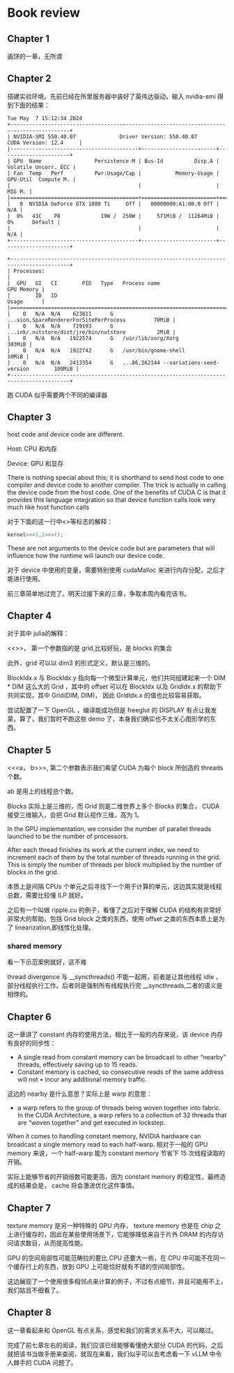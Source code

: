 # Book review
## Chapter 1
画饼的一章，无所谓
## Chapter 2
搭建实验环境。先前已经在所里服务器中装好了英伟达驱动，输入 nvidia-smi 得到下面的结果：
```
Tue May  7 15:12:34 2024
+-----------------------------------------------------------------------------------------+
| NVIDIA-SMI 550.40.07              Driver Version: 550.40.07      CUDA Version: 12.4     |
|-----------------------------------------+------------------------+----------------------+
| GPU  Name                 Persistence-M | Bus-Id          Disp.A | Volatile Uncorr. ECC |
| Fan  Temp   Perf          Pwr:Usage/Cap |           Memory-Usage | GPU-Util  Compute M. |
|                                         |                        |               MIG M. |
|=========================================+========================+======================|
|   0  NVIDIA GeForce GTX 1080 Ti     Off |   00000000:A1:00.0 Off |                  N/A |
|  0%   41C    P8             19W /  250W |     571MiB /  11264MiB |      0%      Default |
|                                         |                        |                  N/A |
+-----------------------------------------+------------------------+----------------------+

+-----------------------------------------------------------------------------------------+
| Processes:                                                                              |
|  GPU   GI   CI        PID   Type   Process name                              GPU Memory |
|        ID   ID                                                               Usage      |
|=========================================================================================|
|    0   N/A  N/A    623811      G   ...sion,SpareRendererForSitePerProcess         70MiB |
|    0   N/A  N/A    729193      G   ...ink/.nutstore/dist/jre/bin/nutstore          2MiB |
|    0   N/A  N/A   1922574      G   /usr/lib/xorg/Xorg                            383MiB |
|    0   N/A  N/A   1922742      G   /usr/bin/gnome-shell                           10MiB |
|    0   N/A  N/A   2413354      G   ...86,262144 --variations-seed-version        100MiB |
+-----------------------------------------------------------------------------------------+
```
跑 CUDA 似乎需要两个不同的编译器
## Chapter 3
host code and device code are different.

Host: CPU 和内存

Device: GPU 和显存

There is nothing special about this; it is shorthand to send host code to one compiler and device code to another compiler. The trick is actually in calling the device code from the host code. One of the benefits of CUDA C is that it provides this language integration so that device function calls look very much like host function calls

对于下面的这一行中<>等标志的解释：
```C
kernel<<<1,1>>>();
```
These are not arguments to the device code but are parameters that will influence how the runtime will launch our device code.

对于 device 中使用的变量，需要特别使用 cudaMalloc 来进行内存分配，之后才能进行使用。

前三章简单地过完了。明天过接下来的三章，争取本周内看完该书。

## Chapter 4
对于其中 julia的解释：

<<<a>>>， 第一个参数指的是 grid,比较好玩，是 blocks 的集合

此外，grid 可以以 dim3 的形式定义，默认是三维的。

BlockIdx.x 与 BlockIdx.y 指向每一个微型计算单元，他们共同组建起来一个 DIM * DIM 这么大的 Grid ，其中的 offset 可以在 BlockIdx 以及 GridIdx.x 的帮助下共同实现，其中 Grid(DIM, DIM)， 因此 GridIdx.x 的值也比较容易获取。

尝试配置了一下 OpenGL ，编译能成功但是 freeglut 的 DISPLAY 有点让我发蒙，算了，我们暂时不跑这些 demo 了，本身我们确实也不太关心图形学的东西。

## Chapter 5
<<<a， b>>>, 第二个参数表示我们希望 CUDA 为每个 block 所创造的 threads 个数。

ab 是用上的线程总个数。

Blocks 实际上是三维的，而 Grid 则是二维世界上多个 Blocks 的集合， CUDA 接受三维输入，会把 Grid 默认视作三维，高为 1。

In the GPU implementation, we consider the number of parallel threads launched to be the number of processors.

After each thread finishes its work at the current index, we need to increment each of them by the total number of threads running in the grid. This is simply the number of threads per block multiplied by the number of blocks in the grid.

本质上是间隔 CPUs 个单元之后寻找下一个用于计算的单元，这边其实就是线程总数，需要比较懂 ILP 就好。

之后有一个叫做 ripple.cu 的例子，看懂了之后对于理解 CUDA 的结构有非常好非常大的帮助，包括 Grid block 之类的东西，使用 offset 之类的东西本质上是为了 linearization,即线性化处理。

### shared memory
看一下示范案例就好，这不难

thread divergence 与 __syncthreads() 不能一起用，前者是让其他线程 idle ，部分线程执行工作。后者则是强制所有线程执行完 __syncthreads,二者的语义是相悖的。

## Chapter 6
这一章讲了 constant 内存的使用方法，相比于一般的内存来说，该 device 内存有良好的同步性：
- A single read from constant memory can be broadcast to other “nearby” threads, effectively saving up to 15 reads.
- Constant memory is cached, so consecutive reads of the same address will not • incur any additional memory traffic.

这边的 nearby 是什么意思？实际上是 warp 的意思：
- a warp refers to the group of threads being woven together into fabric. In the CUDA Architecture, a warp refers to a collection of 32 threads that are “woven together” and get executed in lockstep.

When it comes to handling constant memory, NVIDIA hardware can broadcast a single memory read to each half-warp. 相对于一般的 GPU memory 来说，一个 half-warp 能为 constant memory 节省下 15 次线程读取的开销。

实际上能够节省的开销倍数可能更高，因为 constant memory 的稳定性，最终造成的结果会是， cache 将会激进优化这件事情。

## Chapter 7
texture memory 是另一种特殊的 GPU 内存， texture memory 也是在 chip 之上进行缓存的，因此在某些使用场景下，它能够降低来自于片外 DRAM 的内存访问请求数目，从而提高性能。

GPU 的空间局部性可能范畴拉的要比 CPU 还要大一些，在 CPU 中可能不在同一个缓存行上的东西，放到 GPU 上可能恰好就有不错的空间局部性。

这边展现了一个使用很多相邻点来计算的例子，不过有点细节，并且可能用不上，我们姑且不细看了。

## Chapter 8
这一章看起来和 OpenGL 有点关系，感觉和我们的需求关系不大，可以略过。

完成了前七章左右的阅读，我们应该已经能够看懂绝大部分 CUDA 的代码，之后就把该书当做手册来查阅，就现在来看，我们似乎可以去考虑看一下 vLLM 中令人棘手的 CUDA 问题了。
